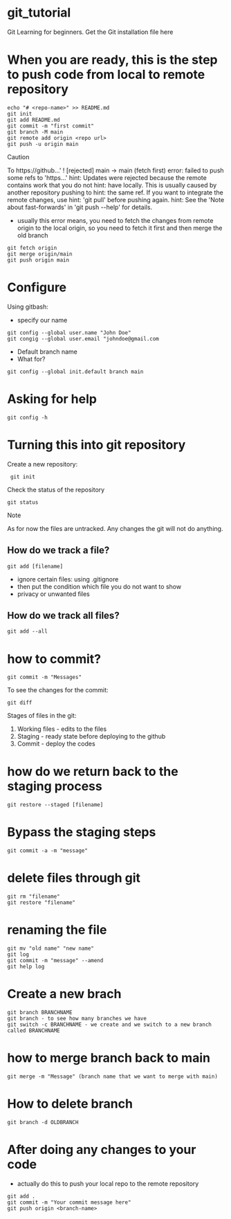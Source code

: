 # git_tutorial
Git Learning for beginners. Get the Git installation file here

# When you are ready, this is the step to push code from local to remote repository

```
echo "# <repo-name>" >> README.md
git init
git add README.md
git commit -m "first commit"
git branch -M main
git remote add origin <repo url>
git push -u origin main
```

> [!CAUTION]
> To https://github...'
 ! [rejected]        main -> main (fetch first)
error: failed to push some refs to 'https...'
hint: Updates were rejected because the remote contains work that you do not
hint: have locally. This is usually caused by another repository pushing to
hint: the same ref. If you want to integrate the remote changes, use
hint: 'git pull' before pushing again.
hint: See the 'Note about fast-forwards' in 'git push --help' for details.

- usually this error means, you need to fetch the changes from remote origin to the local origin, so you need to fetch it first and then merge the old branch

```
git fetch origin
git merge origin/main
git push origin main
```




# Configure
Using gitbash:
- specify our name

```
git config --global user.name "John Doe"
git congig --global user.email "johndoe@gmail.com
```

- Default branch name
- What for?

```
git config --global init.default branch main
```

# Asking for help

```
git config -h
```

# Turning this into git repository

Create a new repository:

```
 git init
```

Check the status of the repository
```
git status
```

> [!NOTE]  
> As for now the files are untracked. Any changes the git will not do anything.

## How do we track a file?
```
git add [filename]
```

- ignore certain files: using .gitignore
- then put the condition which file you do not want to show
- privacy or unwanted files

## How do we track all files?
```
git add --all
```

# how to commit?
```
git commit -m "Messages"
```

To see the changes for the commit:
```
git diff
```

Stages of files in the git:
1. Working files - edits to the files
2. Staging - ready state before deploying to the github
3. Commit - deploy the codes

# how do we return back to the staging process
```
git restore --staged [filename]
```

# Bypass the staging steps
```
git commit -a -m "message"
```

# delete files through git
```
git rm "filename"
git restore "filename"
```

# renaming the file
```
git mv "old name" "new name"
git log
git commit -m "message" --amend
git help log
```

# Create a new brach 
```
git branch BRANCHNAME
git branch - to see how many branches we have
git switch -c BRANCHNAME - we create and we switch to a new branch called BRANCHNAME
```

# how to merge branch back to main
```
git merge -m "Message" (branch name that we want to merge with main)
```

# How to delete branch
```
git branch -d OLDBRANCH
```

# After doing any changes to your code
- actually do this to push your local repo to the remote repository
```
git add .
git commit -m "Your commit message here"
git push origin <branch-name>
```




